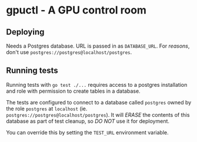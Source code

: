 # gpuctl - A GPU control room

## Deploying

Needs a Postgres database. URL is passed in as `DATABASE_URL`. For _reasons_,
don't use `postgres://postgres@localhost/postgres`.

## Running tests

Running tests with `go test ./...` requires access to a postgres installation
and role with permission to create tables in a database.

The tests are configured to connect to a database called `postgres` owned by the
role `postgres` at `localhost` (ie. `postgres://postgres@localhost/postgres`).
It will *ERASE* the contents of this database as part of test cleanup, so *DO
NOT* use it for deployment.

You can override this by setting the `TEST_URL` environment variable.
